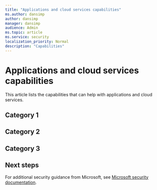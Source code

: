 ```yaml
---
title: "Applications and cloud services capabilities"
ms.author: dansimp
author: dansimp
manager: dansimp
audience: Admin
ms.topic: article
ms.service: security
localization_priority: Normal
description: "Capabilities"
---
```


# Applications and cloud services capabilities
This article lists the capabilities that can help with applications and cloud services.

## Category 1


## Category 2


## Category 3

## Next steps
For additional security guidance from Microsoft, see [Microsoft security documentation](https://docs.microsoft.com/security/).

